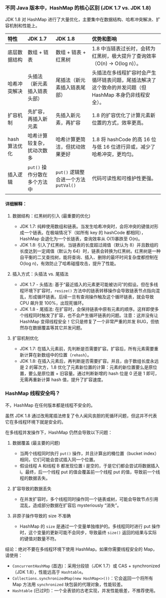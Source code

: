 ### 不同 Java 版本中，HashMap 的核心区别 (JDK 1.7 vs. JDK 1.8)

JDK 1.8 对 HashMap 进行了大量优化，主要集中在数据结构、哈希冲突解决、扩容机制和性能上。

| 特性          | JDK 1.7                      | JDK 1.8                               | 优势和影响                                                                                              |
| :------------ | :--------------------------- | :------------------------------------ | :------------------------------------------------------------------------------------------------------ |
| 底层数据结构  | 数组 + 链表                  | 数组 + 链表 + 红黑树                  | 1.8 中当链表过长时，会转为红黑树，极大提升了查询效率（O(n) -> O(log n)）。                              |
| 哈希冲突解决  | 头插法（新元素插入链表头部） | 尾插法（新元素插入链表尾部）          | 头插法在多线程扩容时会产生循环链表问题，尾插法解决了这个致命的并发问题（但 HashMap 本身仍非线程安全）。 |
| 扩容机制      | 先扩容，再插入新元素         | 先插入新元素，再扩容                  | 1.8 的扩容优化了计算元素新位置的方式，效率更高。                                                        |
| hash 算法优化 | 哈希计算较复杂，扰动次数多   | 哈希计算更简洁，但扰动效果更好        | 1.8 将 hashCode 的高 16 位与低 16 位进行异或，减少了哈希冲突，更均匀。                                  |
| 插入逻辑      | `put()` 操作分散在多个方法中 | `put()` 逻辑整合进一个方法 `putVal()` | 代码可读性和可维护性更强。                                                                              |

#### 详细解释：

1.  数据结构：红黑树的引入 (最重要的优化)

    - JDK 1.7: 纯粹使用数组和链表。当发生哈希冲突时，会将冲突的键值对形成一个链表。在极端情况下（如所有 key 的 hashCode 都相同），HashMap 会退化为一个长链表，查询效率从 O(1)暴跌至 O(n)。
    - JDK 1.8: 引入了红黑树。当链表的长度超过阈值（默认为 8）并且数组的长度达到一定阈值（默认为 64）时，链表会转换为红黑树。红黑树是一种自平衡的二叉查找树，能将查询、插入、删除的最坏时间复杂度都控制在 O(log n)，有效防止了哈希碰撞攻击，提升了性能。

2.  插入方式：头插法 vs. 尾插法

    - JDK 1.7 - 头插法: 基于“最近插入的元素更可能被访问”的假设。但在多线程环境下扩容时，`resize()` 方法中的链表转移操作会导致链表节点指向混乱，形成循环链表。后续一旦有查询操作触及这个循环链表，就会导致 CPU 飙升至 100%，出现死循环。
    - JDK 1.8 - 尾插法: 在扩容时，会保持链表中原有元素的顺序。这样即使多个线程同时触发了扩容，也不会产生循环链表的问题。注意：这并没有让 HashMap 变得线程安全！它只是修复了一个非常严重的并发 BUG，但依然存在数据覆盖等其它并发问题。

3.  扩容机制优化
    - JDK 1.7: 在插入元素前，先判断是否需要扩容。扩容后，所有元素需要重新计算在新数组中的位置（`rehash`）。
    - JDK 1.8: 在插入元素后，再判断是否需要扩容。并且，由于数组长度永远是 2 的幂次方，1.8 优化了元素新位置的计算：元素的新位置要么是原位置，要么是原位置 + 旧容量。通过判断新增的 hash 位是 0 还是 1 即可，无需再重新计算 hash 值，提升了扩容速度。

### HashMap 线程安全吗？

不，HashMap 在任何版本都是线程不安全的。

虽然 JDK 1.8 通过改用尾插法修复了令人闻风丧胆的死循环问题，但这并不代表它在多线程环境下就是安全的。

在多线程并发操作下，HashMap 仍然会导致以下问题：

1.  数据覆盖 (最主要的问题)

    - 当两个线程同时执行 `put()` 操作，并且计算出的桶位置（bucket index）相同，它们可能会尝试插入同一个位置。
    - 假设线程 A 和线程 B 都发现位置 i 是空的，于是它们都会尝试将数据插入 i。最终，后一个线程 put 的值会覆盖前一个线程 put 的值，导致前一个线程的数据丢失。

2.  扩容导致的数据丢失

    - 在并发扩容时，多个线程同时操作同一个链表或树，可能会导致节点引用混乱，造成部分数据在扩容后 mysteriously “消失”。

3.  非原子操作导致的 size 不准确
    - HashMap 的 `size` 是通过一个变量单独维护的。多线程同时进行 put 操作时，这个变量的更新可能不会同步，导致最终 `size()` 返回的结果与实际的键值对数量不符。

结论：绝对不要在多线程环境下使用 HashMap。如果你需要线程安全的 Map，请使用：

- `ConcurrentHashMap` (首选)：采用分段锁（JDK 1.7）或 CAS + synchronized（JDK 1.8），性能远高于 `Hashtable`。
- `Collections.synchronizedMap(new HashMap<>())`：它会返回一个将所有 Map 方法用 `synchronized` 块包装的代理对象，性能较差。
- `Hashtable` (已过时)：一个全表锁的古老实现，并发性能极差，不推荐使用。
